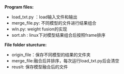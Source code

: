 **Program files:**

- load_txt.py ：load输入文件和输出
- merge_file.py: 不同模型的文件进行结果组合
- wln.py: weight fusion的实现
- sort.sh : linux下对模型结果组合后按照frame排序



**File folder sturcture:**

- origin_file：保存不同模型的结果的文件夹
- merge_file:融合后并排序，每次运行load_txt.py后会清空
- reuslt: 保存模型融合后的文件

